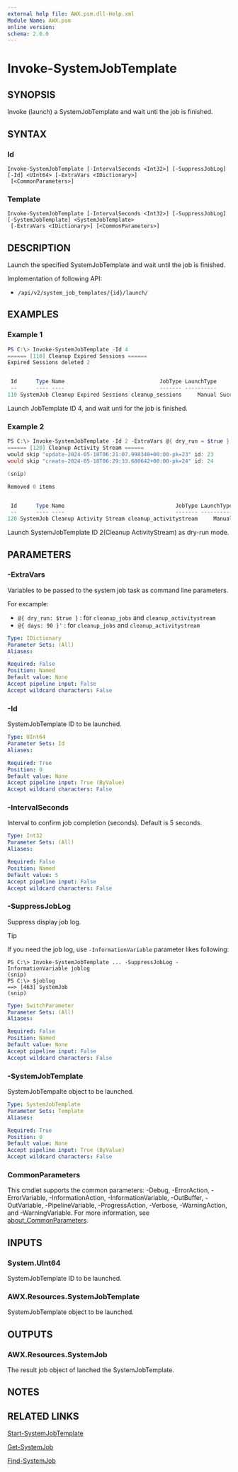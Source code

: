 ```yaml
---
external help file: AWX.psm.dll-Help.xml
Module Name: AWX.psm
online version:
schema: 2.0.0
---
```


# Invoke-SystemJobTemplate

## SYNOPSIS
Invoke (launch) a SystemJobTemplate and wait unti the job is finished.

## SYNTAX

### Id
```
Invoke-SystemJobTemplate [-IntervalSeconds <Int32>] [-SuppressJobLog] [-Id] <UInt64> [-ExtraVars <IDictionary>]
 [<CommonParameters>]
```

### Template
```
Invoke-SystemJobTemplate [-IntervalSeconds <Int32>] [-SuppressJobLog] [-SystemJobTemplate] <SystemJobTemplate>
 [-ExtraVars <IDictionary>] [<CommonParameters>]
```

## DESCRIPTION
Launch the specified SystemJobTemplate and wait until the job is finished.

Implementation of following API:  
- `/api/v2/system_job_templates/{id}/launch/`

## EXAMPLES

### Example 1
```powershell
PS C:\> Invoke-SystemJobTemplate -Id 4
====== [110] Cleanup Expired Sessions ======
Expired Sessions deleted 2


 Id      Type Name                              JobType LaunchType     Status Finished            Elapsed LaunchedBy     Template                    Note
 --      ---- ----                              ------- ----------     ------ --------            ------- ----------     --------                    ----
110 SystemJob Cleanup Expired Sessions cleanup_sessions     Manual Successful 2024/08/06 15:56:27   1.793 [user][1]admin [4]Cleanup Expired Sessions {[ExtraVars, {}], [Stdout, Expired Sessions deleted 2…
```

Launch JobTemplate ID 4, and wait unti for the job is finished.

### Example 2
```powershell
PS C:\> Invoke-SystemJobTemplate -Id 2 -ExtraVars @{ dry_run = $true }
====== [120] Cleanup Activity Stream ======
would skip "update-2024-05-18T06:21:07.998340+00:00-pk=23" id: 23
would skip "create-2024-05-18T06:29:33.680642+00:00-pk=24" id: 24

(snip)

Removed 0 items


 Id      Type Name                                   JobType LaunchType     Status Finished            Elapsed LaunchedBy     Template                   Note
 --      ---- ----                                   ------- ----------     ------ --------            ------- ----------     --------                   ----
120 SystemJob Cleanup Activity Stream cleanup_activitystream     Manual Successful 2024/08/06 16:04:30   2.171 [user][1]admin [2]Cleanup Activity Stream {[ExtraVars, {"dry_run": true}], *** }
```

Launch SystemJobTemplate ID 2(Cleanup ActivityStream) as dry-run mode.

## PARAMETERS

### -ExtraVars
Variables to be passed to the system job task as command line parameters.

For excample:  
- `@{ dry_run: $true }` : for `cleanup_jobs` and `cleanup_activitystream`  
- `@{ days: 90 }'`      : for `cleanup_jobs` and `cleanup_activitystream`

```yaml
Type: IDictionary
Parameter Sets: (All)
Aliases:

Required: False
Position: Named
Default value: None
Accept pipeline input: False
Accept wildcard characters: False
```

### -Id
SystemJobTemplate ID to be launched.

```yaml
Type: UInt64
Parameter Sets: Id
Aliases:

Required: True
Position: 0
Default value: None
Accept pipeline input: True (ByValue)
Accept wildcard characters: False
```

### -IntervalSeconds
Interval to confirm job completion (seconds).
Default is 5 seconds.

```yaml
Type: Int32
Parameter Sets: (All)
Aliases:

Required: False
Position: Named
Default value: 5
Accept pipeline input: False
Accept wildcard characters: False
```

### -SuppressJobLog
Suppress display job log.

> [!TIP]  
> If you need the job log, use `-InformationVariable` parameter likes following:  
>  
>     PS C:\> Invoke-SystemJobTemplate ... -SuppressJobLog -InformationVariable joblog  
>     (snip)  
>     PS C:\> $joblog  
>     ==> [463] SystemJob
>     (snip)  

```yaml
Type: SwitchParameter
Parameter Sets: (All)
Aliases:

Required: False
Position: Named
Default value: None
Accept pipeline input: False
Accept wildcard characters: False
```

### -SystemJobTemplate
SystemJobTempalte object to be launched.

```yaml
Type: SystemJobTemplate
Parameter Sets: Template
Aliases:

Required: True
Position: 0
Default value: None
Accept pipeline input: True (ByValue)
Accept wildcard characters: False
```

### CommonParameters
This cmdlet supports the common parameters: -Debug, -ErrorAction, -ErrorVariable, -InformationAction, -InformationVariable, -OutBuffer, -OutVariable, -PipelineVariable, -ProgressAction, -Verbose, -WarningAction, and -WarningVariable. For more information, see [about_CommonParameters](http://go.microsoft.com/fwlink/?LinkID=113216).

## INPUTS

### System.UInt64
SystemJobTemplate ID to be launched.

### AWX.Resources.SystemJobTemplate
SystemJobTemplate object to be launched.

## OUTPUTS

### AWX.Resources.SystemJob
The result job object of lanched the SystemJobTemplate.

## NOTES

## RELATED LINKS

[Start-SystemJobTemplate](Start-SystemJobTemplate.md)

[Get-SystemJob](Get-SystemJob.md)

[Find-SystemJob](Find-SystemJob)
